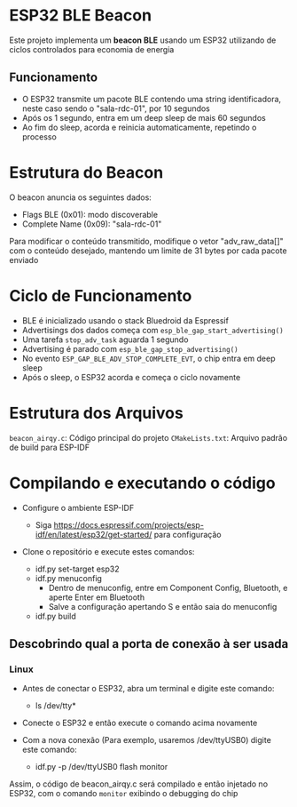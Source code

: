 # ESP32 BLE Beacon

Este projeto implementa um **beacon BLE** usando um ESP32 utilizando de ciclos controlados para economia de energia

## Funcionamento

- O ESP32 transmite um pacote BLE contendo uma string identificadora, neste caso sendo o "sala-rdc-01", por 10 segundos
- Após os 1 segundo, entra em um deep sleep de mais 60 segundos
- Ao fim do sleep, acorda e reinicia automaticamente, repetindo o processo

# Estrutura do Beacon

O beacon anuncia os seguintes dados:

- Flags BLE (0x01): modo discoverable
- Complete Name (0x09): "sala-rdc-01"

Para modificar o conteúdo transmitido, modifique o vetor "adv_raw_data[]" com o conteúdo desejado, mantendo um limite de 31 bytes por cada pacote enviado

# Ciclo de Funcionamento

- BLE é inicializado usando o stack Bluedroid da Espressif
- Advertisings dos dados começa com `esp_ble_gap_start_advertising()`
- Uma tarefa `stop_adv_task` aguarda 1 segundo
- Advertising é parado com `esp_ble_gap_stop_advertising()`
- No evento `ESP_GAP_BLE_ADV_STOP_COMPLETE_EVT`, o chip entra em deep sleep
- Após o sleep, o ESP32 acorda e começa o ciclo novamente

# Estrutura dos Arquivos

`beacon_airqy.c`: Código principal do projeto
`CMakeLists.txt`: Arquivo padrão de build para ESP-IDF

# Compilando e executando o código

- Configure o ambiente ESP-IDF

  - Siga <https://docs.espressif.com/projects/esp-idf/en/latest/esp32/get-started/> para configuração

- Clone o repositório e execute estes comandos:
  - idf.py set-target esp32
  - idf.py menuconfig
    - Dentro de menuconfig, entre em Component Config, Bluetooth, e aperte Enter em Bluetooth
    - Salve a configuração apertando S e então saia do menuconfig
  - idf.py build

## Descobrindo qual a porta de conexão à ser usada

### Linux

- Antes de conectar o ESP32, abra um terminal e digite este comando:

  - ls /dev/tty*

- Conecte o ESP32 e então execute o comando acima novamente
- Com a nova conexão (Para exemplo, usaremos /dev/ttyUSB0) digite este comando:
  - idf.py -p /dev/ttyUSB0 flash monitor

Assim, o código de beacon_airqy.c será compilado e então injetado no ESP32, com o comando `monitor` exibindo o debugging do chip
